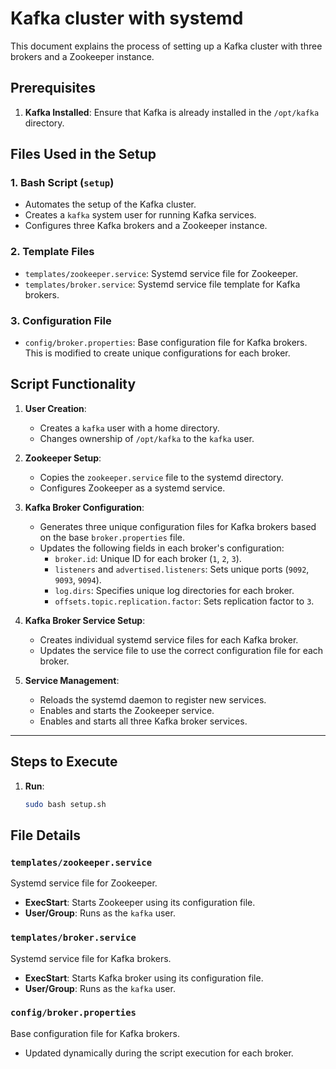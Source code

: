 # Kafka cluster with systemd

This document explains the process of setting up a Kafka cluster with three brokers and a Zookeeper instance.



## Prerequisites

1. **Kafka Installed**: Ensure that Kafka is already installed in the `/opt/kafka` directory.



## Files Used in the Setup

### 1. **Bash Script (`setup`)**

- Automates the setup of the Kafka cluster.
- Creates a `kafka` system user for running Kafka services.
- Configures three Kafka brokers and a Zookeeper instance.

### 2. **Template Files**

- `templates/zookeeper.service`: Systemd service file for Zookeeper.
- `templates/broker.service`: Systemd service file template for Kafka brokers.

### 3. **Configuration File**

- `config/broker.properties`: Base configuration file for Kafka brokers. This is modified to create unique
  configurations for each broker.



## Script Functionality

1. **User Creation**:
    - Creates a `kafka` user with a home directory.
    - Changes ownership of `/opt/kafka` to the `kafka` user.

2. **Zookeeper Setup**:
    - Copies the `zookeeper.service` file to the systemd directory.
    - Configures Zookeeper as a systemd service.

3. **Kafka Broker Configuration**:
    - Generates three unique configuration files for Kafka brokers based on the base `broker.properties` file.
    - Updates the following fields in each broker's configuration:
        - `broker.id`: Unique ID for each broker (`1`, `2`, `3`).
        - `listeners` and `advertised.listeners`: Sets unique ports (`9092`, `9093`, `9094`).
        - `log.dirs`: Specifies unique log directories for each broker.
        - `offsets.topic.replication.factor`: Sets replication factor to `3`.

4. **Kafka Broker Service Setup**:
    - Creates individual systemd service files for each Kafka broker.
    - Updates the service file to use the correct configuration file for each broker.

5. **Service Management**:
    - Reloads the systemd daemon to register new services.
    - Enables and starts the Zookeeper service.
    - Enables and starts all three Kafka broker services.

---

## Steps to Execute

1. **Run**:
   ```bash
   sudo bash setup.sh
   ```

## File Details

### `templates/zookeeper.service`

Systemd service file for Zookeeper.

- **ExecStart**: Starts Zookeeper using its configuration file.
- **User/Group**: Runs as the `kafka` user.

### `templates/broker.service`

Systemd service file for Kafka brokers.

- **ExecStart**: Starts Kafka broker using its configuration file.
- **User/Group**: Runs as the `kafka` user.

### `config/broker.properties`

Base configuration file for Kafka brokers.

- Updated dynamically during the script execution for each broker.